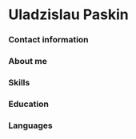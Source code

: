 # Uladzislau Paskin
### Contact information

### About me

### Skills
### Education 

### Languages 
